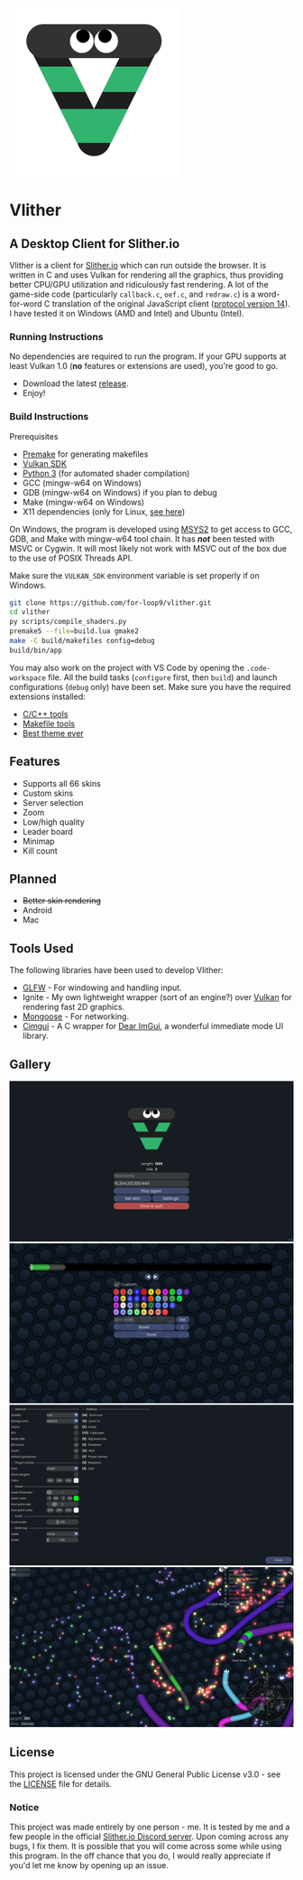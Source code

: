 ![Vlither Logo](app/res/textures/logo.png)

# Vlither
## A Desktop Client for Slither.io

Vlither is a client for [Slither.io](https://slither.io) which can run outside the browser. It is written in C and uses Vulkan for rendering all the graphics, thus providing better CPU/GPU utilization and ridiculously fast rendering. A lot of the game-side code (particularly `callback.c`, `oef.c`, and `redraw.c`) is a word-for-word C translation of the original JavaScript client ([protocol version 14](https://slither.io/s/game06112461.js)). I have tested it on Windows (AMD and Intel) and Ubuntu (Intel).

### Running Instructions
No dependencies are required to run the program. If your GPU supports at least Vulkan 1.0 (**no** features or extensions are used), you're good to go.
- Download the latest [release](https://github.com/for-loop9/vlither/releases/tag/1.6).
- Enjoy!

### Build Instructions
Prerequisites
- [Premake](https://premake.github.io) for generating makefiles
- [Vulkan SDK](https://www.lunarg.com/vulkan-sdk)
- [Python 3](https://www.python.org/downloads) (for automated shader compilation)
- GCC (mingw-w64 on Windows)
- GDB (mingw-w64 on Windows) if you plan to debug
- Make (mingw-w64 on Windows)
- X11 dependencies (only for Linux, [see here](https://www.glfw.org/docs/latest/compile.html))

On Windows, the program is developed using [MSYS2](https://www.msys2.org) to get access to GCC, GDB, and Make with mingw-w64 tool chain. It has **_not_** been tested with MSVC or Cygwin. It will most likely not work with MSVC out of the box due to the use of POSIX Threads API.

Make sure the `VULKAN_SDK` environment variable is set properly if on Windows.

```bash
git clone https://github.com/for-loop9/vlither.git
cd vlither
py scripts/compile_shaders.py
premake5 --file=build.lua gmake2
make -C build/makefiles config=debug
build/bin/app
```
You may also work on the project with VS Code by opening the `.code-workspace` file. All the build tasks (`configure` first, then `build`) and launch configurations (`debug` only) have been set. Make sure you have the required extensions installed:
- [C/C++ tools](https://marketplace.visualstudio.com/items?itemName=ms-vscode.cpptools)
- [Makefile tools](https://marketplace.visualstudio.com/items?itemName=ms-vscode.makefile-tools)
- [Best theme ever](https://monokai.pro/vscode)
## Features

- Supports all 66 skins
- Custom skins
- Server selection
- Zoom
- Low/high quality
- Leader board
- Minimap
- Kill count

## Planned
- ~~Better skin rendering~~
- Android
- Mac

## Tools Used

The following libraries have been used to develop Vlither:

- [GLFW](https://www.glfw.org) - For windowing and handling input.
- Ignite - My own lightweight wrapper (sort of an engine?) over [Vulkan](https://vulkan.lunarg.com) for rendering fast 2D graphics.
- [Mongoose](https://mongoose.ws) - For networking.
- [Cimgui](https://github.com/cimgui/cimgui) - A C wrapper for [Dear ImGui](https://github.com/ocornut/imgui), a wonderful immediate mode UI library.

## Gallery
![Image 0](gallery/ss3.png)
![Image 1](gallery/ss0.png)
![Image 2](gallery/ss1.png)
![Image 3](gallery/ss2.png)

## License
This project is licensed under the GNU General Public License v3.0 - see the [LICENSE](./LICENSE) file for details.

### Notice
This project was made entirely by one person - me. It is tested by me and a few people in the official [Slither.io Discord server](https://discord.com/invite/slither). Upon coming across any bugs, I fix them. It is possible that you will come across some while using this program. In the off chance that you do, I would really appreciate if you'd let me know by opening up an issue.
